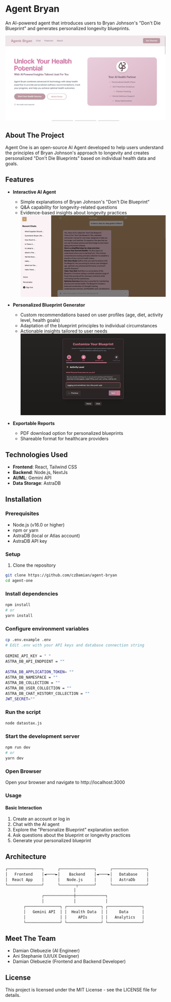 # Agent Bryan

An AI-powered agent that introduces users to Bryan Johnson's "Don't Die Blueprint" and generates personalized longevity blueprints.

![Demo](https://github.com/czDamian/agent-bryan/blob/main/public/screenshot3.png)

## About The Project

Agent One is an open-source AI Agent developed to help users understand the principles of Bryan Johnson's approach to longevity and creates personalized "Don't Die Blueprints" based on individual health data and goals.

## Features

- **Interactive AI Agent**

  - Simple explanations of Bryan Johnson's "Don't Die Blueprint"
  - Q&A capability for longevity-related questions
  - Evidence-based insights about longevity practices
    ![Demo](https://github.com/czDamian/agent-bryan/blob/main/public/screenshot1.png)

- **Personalized Blueprint Generator**

  - Custom recommendations based on user profiles (age, diet, activity level, health goals)
  - Adaptation of the blueprint principles to individual circumstances
  - Actionable insights tailored to user needs
    ![Demo](https://github.com/czDamian/agent-bryan/blob/main/public/screenshot2.png)

- **Exportable Reports**
  - PDF download option for personalized blueprints
  - Shareable format for healthcare providers

## Technologies Used

- **Frontend**: React, Tailwind CSS
- **Backend**: Node.js, NextJs
- **AI/ML**: Gemini API
- **Data Storage**: AstraDB

## Installation

### Prerequisites

- Node.js (v16.0 or higher)
- npm or yarn
- AstraDB (local or Atlas account)
- AstraDB API key

### Setup

1. Clone the repository

```bash
git clone https://github.com/czDamian/agent-bryan
cd agent-one
```

### Install dependencies

```bash
npm install
# or
yarn install
```

### Configure environment variables

```bash
cp .env.example .env
# Edit .env with your API keys and database connection string

GEMINI_API_KEY = " "
ASTRA_DB_API_ENDPOINT = ""

ASTRA_DB_APPLICATION_TOKEN= ""
ASTRA_DB_NAMESPACE = ""
ASTRA_DB_COLLECTION = ""
ASTRA_DB_USER_COLLECTION = ""
ASTRA_DB_CHAT_HISTORY_COLLECTION = ""
JWT_SECRET=""


```

### Run the script

```bash
node datastax.js
```

### Start the development server

```bash
npm run dev
# or
yarn dev

```

### Open Browser

Open your browser and navigate to http://localhost:3000

### Usage

#### Basic Interaction

1. Create an account or log in
2. Chat with the AI agent
3. Explore the "Personalize Blueprint" explanation section
4. Ask questions about the blueprint or longevity practices
5. Generate your personalized blueprint

## Architecture

```bash
┌───────────────┐      ┌───────────────┐      ┌───────────────┐
│   Frontend    │◄────►│    Backend    │◄────►│   Database    │
│  React App    │      │   Node.js     │      │   AstraDb     │
└───────────────┘      └───────┬───────┘      └───────────────┘
                              │
                ┌─────────────┼─────────────┐
                │             │             │
        ┌───────────────┐ ┌───────────────┐ ┌───────────────┐
        │   Gemini API  │ │  Health Data  │ │     Data      │
        │               │ │     APIs      │ │   Analytics   │
        └───────────────┘ └───────────────┘ └───────────────┘
```

## Meet The Team

- Damian Olebuezie (AI Engineer)
- Ani Stephanie (UI/UX Designer)
- Damian Olebuezie (Frontend and Backend Developer)

## License

This project is licensed under the MIT License - see the LICENSE file for details.
